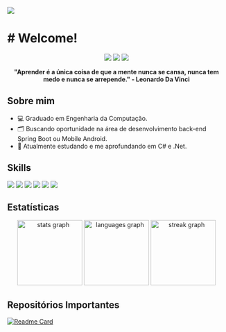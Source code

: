 ![](https://komarev.com/ghpvc/?username=wallaceg7&color=green)
<div >
  <h1 > 
    # Welcome!</h1> 
</div>

<div align="center">
  <a href="https://www.linkedin.com/in/wallace-goncalves" target="_blank"><img src="https://img.shields.io/badge/linkedin-%230077B5.svg?style=for-the-badge&logo=linkedin&logoColor=white" target="_blank"/></a>
  <a href="mailto:wallacegoncalves0011@gmail.com" target="_blank"><img src="https://img.shields.io/badge/Gmail-D14836?style=for-the-badge&logo=gmail&logoColor=white" target="_blank"/></a>
  <a href="https://www.instagram.com/_wallace_gonc?utm_source=qr&igsh=MWxpYXlsYjR0aWg2bw==" target="_blank"><img src="https://img.shields.io/badge/Instagram-%23E4405F.svg?style=for-the-badge&logo=Instagram&logoColor=white" target="_blank"/></a>
</div>

<div>
  <p></p>
</div>
<div align="center">
  <b>"Aprender é a única coisa de que a mente nunca se cansa, nunca tem medo e nunca se arrepende." - Leonardo Da Vinci</b>
</div>



## Sobre mim
<ul>
  <li>💻 Graduado em Engenharia da Computação.</li>
  <li>🗂 Buscando oportunidade na área de desenvolvimento back-end Spring Boot ou Mobile Android.</li>
  <li>📝 Atualmente estudando e me aprofundando em C# e .Net.</li>
</ul>

## Skills
<!--  <img height="160em" src="https://github-readme-stats.vercel.app/api?username=andreinaoliveira&show_icons=true&theme=synthwave&include_all_commits=true&count_private=true%22/"> --> 
<div>
  <!-- C# --> <img src="https://img.shields.io/badge/c%23-%23239120.svg?style=for-the-badge&logo=csharp&logoColor=white">
  <!-- .NET --> <img src="https://img.shields.io/badge/.NET-5C2D91?style=for-the-badge&logo=.net&logoColor=white">
  <!-- PYTHON --> <img src="https://img.shields.io/badge/python-3670A0?style=for-the-badge&logo=python&logoColor=ffdd54">
  <!-- ANGULAR --> <img src="https://img.shields.io/badge/angular-%23DD0031.svg?style=for-the-badge&logo=angular&logoColor=white">
  <!-- SQL SERVER --> <img src="https://img.shields.io/badge/Microsoft%20SQL%20Server-CC2927?style=for-the-badge&logo=microsoft%20sql%20server&logoColor=white">
  <!-- C --> <img src="https://img.shields.io/badge/c-%2300599C.svg?style=for-the-badge&logo=c&logoColor=whit">
  <br>
</div>

## Estatísticas
<div align="center">
  <img src="https://github-readme-stats.vercel.app/api?username=wallaceg7&hide_title=false&hide_rank=false&show_icons=true&include_all_commits=true&count_private=true&disable_animations=false&theme=highcontrast&locale=pt-br&hide_border=false" height="150" alt="stats graph"  />
  <img src="https://github-readme-stats.vercel.app/api/top-langs?username=wallaceg7&locale=pt-br&hide_title=false&layout=compact&card_width=320&langs_count=5&theme=highcontrast&hide_border=false" height="150" alt="languages graph"  />
  <img src="https://streak-stats.demolab.com?user=wallaceg7&locale=pt-br&mode=daily&theme=shades-of-purple&hide_border=false&border_radius=5" height="150" alt="streak graph"  />
</div>



## Repositórios Importantes
[![Readme Card](https://github-readme-stats.vercel.app/api/pin/?username=wallaceg7&repo=EmprestimoLivros_AspNet
)](https://github.com/wallaceg7/EmprestimoLivros_AspNet)  

